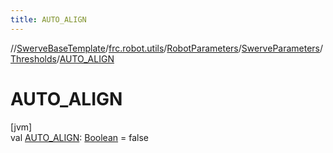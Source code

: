 ```yaml
---
title: AUTO_ALIGN
---
```

//[SwerveBaseTemplate](../../../../../index.html)/[frc.robot.utils](../../../index.html)/[RobotParameters](../../index.html)/[SwerveParameters](../index.html)/[Thresholds](index.html)/[AUTO_ALIGN](-a-u-t-o_-a-l-i-g-n.html)



# AUTO_ALIGN



[jvm]\
val [AUTO_ALIGN](-a-u-t-o_-a-l-i-g-n.html): [Boolean](https://kotlinlang.org/api/latest/jvm/stdlib/kotlin/-boolean/index.html) = false




